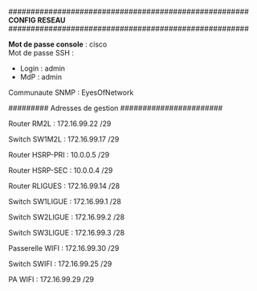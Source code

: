 ######################################################\
             **CONFIG  RESEAU**\
######################################################

**Mot de passe console** : cisco\
Mot de passe SSH : 
 - Login : admin
 - MdP : admin
   
Communaute SNMP : EyesOfNetwork

######### Adresses de gestion #######################

Router RM2L :   172.16.99.22  /29

Switch SW1M2L : 	172.16.99.17  /29

Router HSRP-PRI :	10.0.0.5  /29

Router HSRP-SEC :	10.0.0.4  /29

Router RLIGUES : 	172.16.99.14  /28

Switch SW1LIGUE : 	172.16.99.1   /28

Switch SW2LIGUE : 	172.16.99.2   /28

Switch SW3LIGUE : 	172.16.99.3   /28

Passerelle WIFI  :	172.16.99.30  /29

Switch SWIFI :	        172.16.99.25  /29

PA WIFI :		172.16.99.29  /29

